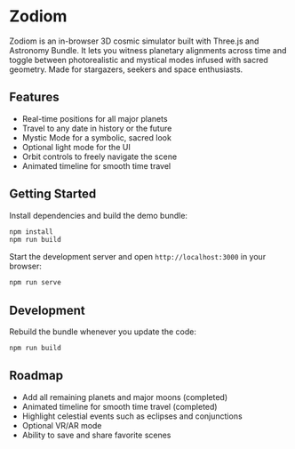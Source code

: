 # Zodiom

Zodiom is an in-browser 3D cosmic simulator built with Three.js and Astronomy Bundle. It lets you witness planetary alignments across time and toggle between photorealistic and mystical modes infused with sacred geometry. Made for stargazers, seekers and space enthusiasts.

## Features

- Real-time positions for all major planets
- Travel to any date in history or the future
- Mystic Mode for a symbolic, sacred look
- Optional light mode for the UI
- Orbit controls to freely navigate the scene
- Animated timeline for smooth time travel

## Getting Started

Install dependencies and build the demo bundle:

```bash
npm install
npm run build
```

Start the development server and open `http://localhost:3000` in your browser:

```bash
npm run serve
```

## Development

Rebuild the bundle whenever you update the code:

```bash
npm run build
```

## Roadmap

- Add all remaining planets and major moons (completed)
- Animated timeline for smooth time travel (completed)
- Highlight celestial events such as eclipses and conjunctions
- Optional VR/AR mode
- Ability to save and share favorite scenes
